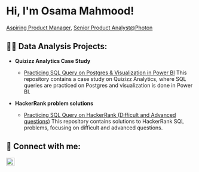 # Hi, I'm Osama Mahmood! 
[Aspiring Product Manager](https://github.com/osi51), [Senior Product Analyst@Photon](https://www.linkedin.com/in/osama51/)

## 👨‍💻 Data Analysis Projects:

- **Quizizz Analytics Case Study**
  - [Practicing SQL Query on Postgres & Visualization in Power BI](https://github.com/osi51/Quizizz-Analytics-Case-Study)
    This repository contains a case study on Quizizz Analytics, where SQL queries are practiced on Postgres and visualization is done in Power BI.

- **HackerRank problem solutions**
  - [Practicing SQL Query on HackerRank (Difficult and Advanced questions)](https://github.com/osi51/HackerRank-SQL-Solution)
    This repository contains solutions to HackerRank SQL problems, focusing on difficult and advanced questions.

## 🤳 Connect with me:

[<img align="left" alt="JoshMadakor | LinkedIn" width="22px" src="https://cdn.jsdelivr.net/npm/simple-icons@v3/icons/linkedin.svg" />][linkedin]

[linkedin]: https://linkedin.com/in/osama51
